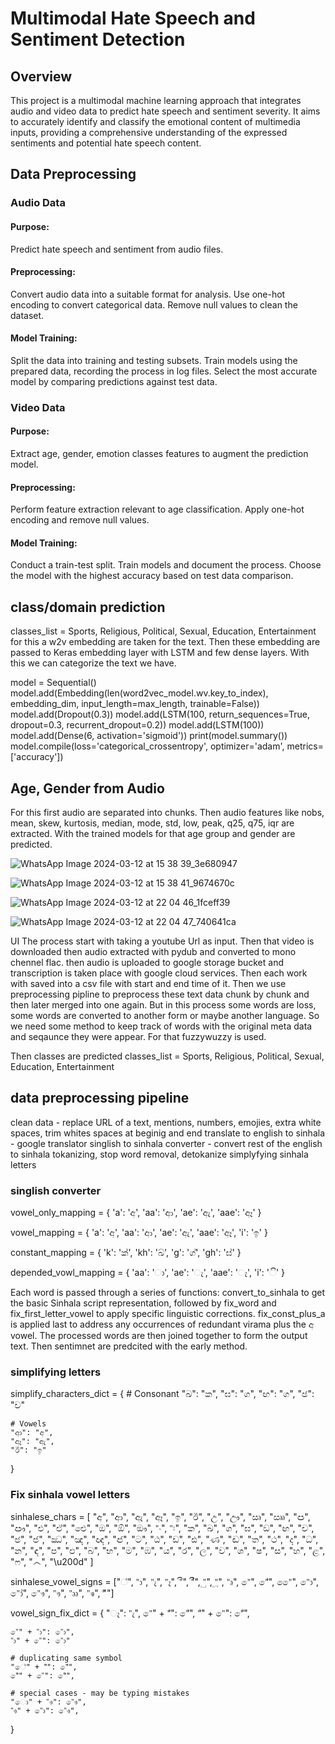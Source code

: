 # Multimodal Hate Speech and Sentiment Detection

## Overview
This project is a multimodal machine learning approach that integrates audio and video data to predict hate speech and sentiment severity. It aims to accurately identify and classify the emotional content of multimedia inputs, providing a comprehensive understanding of the expressed sentiments and potential hate speech content. 

## Data Preprocessing

### Audio Data

#### Purpose: 
Predict hate speech and sentiment from audio files.
#### Preprocessing:
Convert audio data into a suitable format for analysis.
Use one-hot encoding to convert categorical data.
Remove null values to clean the dataset.
#### Model Training:
Split the data into training and testing subsets.
Train models using the prepared data, recording the process in log files.
Select the most accurate model by comparing predictions against test data.

### Video Data

#### Purpose: 
Extract age, gender, emotion classes features to augment the prediction model.
#### Preprocessing:
Perform feature extraction relevant to age classification.
Apply one-hot encoding and remove null values.
#### Model Training:
Conduct a train-test split.
Train models and document the process.
Choose the model with the highest accuracy based on test data comparison.

## class/domain prediction
classes_list = Sports, Religious, Political, Sexual, Education, Entertainment
for this a w2v embedding are taken for the text. Then these embedding are passed to Keras embedding layer with LSTM and few dense layers. With this we can categorize the text we have.

model = Sequential()
model.add(Embedding(len(word2vec_model.wv.key_to_index), embedding_dim, input_length=max_length, trainable=False))
model.add(Dropout(0.3))
model.add(LSTM(100, return_sequences=True, dropout=0.3, recurrent_dropout=0.2))
model.add(LSTM(100))
model.add(Dense(6, activation='sigmoid'))
print(model.summary())
model.compile(loss='categorical_crossentropy', optimizer='adam', metrics=['accuracy'])

## Age, Gender from Audio

For this first audio are separated into chunks. Then audio features like nobs, mean, skew, kurtosis, median, mode, std, low, peak, q25, q75, iqr are extracted. With the trained models for that age group and gender are predicted.





![WhatsApp Image 2024-03-12 at 15 38 39_3e680947](https://github.com/timnirmal/YT_UI_Final/assets/42657815/30681376-3aa1-4f45-993d-ff2ff9e80b42)

![WhatsApp Image 2024-03-12 at 15 38 41_9674670c](https://github.com/timnirmal/YT_UI_Final/assets/42657815/acdedfa9-ab83-4b5f-971e-e1b8b3cf1075)

![WhatsApp Image 2024-03-12 at 22 04 46_1fceff39](https://github.com/timnirmal/YT_UI_Final/assets/42657815/40df9224-1051-4aa5-a376-561e366bc10e)

![WhatsApp Image 2024-03-12 at 22 04 47_740641ca](https://github.com/timnirmal/YT_UI_Final/assets/42657815/69a5b755-e1c0-47fc-b08c-b9aa09370aec)


UI 
The process start with taking a youtube Url as input. 
Then that video is downloaded
then audio extracted with pydub and converted to mono chennel flac.
then audio is uploaded to google storage bucket and transcription is taken place with google cloud services. Then each work with saved into a csv file with start and end time of it.
Then we use preprocessing pipline to preprocess these text data chunk by chunk and then later merged into one again. But in this process some words are loss, some words are converted to another form or maybe another language. So we need some method to keep track of words with the original meta data and seqaunce they were appear. For that fuzzywuzzy is used.

Then classes are predicted
classes_list = Sports, Religious, Political, Sexual, Education, Entertainment

## data preprocessing pipeline
clean data - replace URL of a text, mentions, numbers, emojies, extra white spaces, trim whites spaces at beginig and end
translate to english to sinhala - google translator
singlish to sinhala converter - convert rest of the english to sinhala
tokanizing, stop word removal, detokanize
simplyfying sinhala letters


### singlish converter 

vowel_only_mapping = {
    'a': 'අ',
    'aa': 'ආ',
    'ae': 'ඇ',
    'aae': 'ඈ'
}

vowel_mapping = {
    'a': 'අ',
    'aa': 'ආ',
    'ae': 'ඇ',
    'aae': 'ඈ',
    'i': 'ඉ'
}

constant_mapping = {
    'k': 'ක්',
    'kh': 'ඛ්',
    'g': 'ග්',
    'gh': 'ඝ්'
}

depended_vowl_mapping = {
    'aa': 'ා',
    'ae': 'ැ',
    'aae': 'ෑ',
    'i': 'ි'
}

Each word is passed through a series of functions: convert_to_sinhala to get the basic Sinhala script representation, followed by fix_word and fix_first_letter_vowel to apply specific linguistic corrections.
fix_const_plus_a is applied last to address any occurrences of redundant virama plus the අ vowel. The processed words are then joined together to form the output text. Then sentimnet are predcited with the early method.


### simplifying letters

simplify_characters_dict = {
    # Consonant
    "ඛ": "ක",
    "ඝ": "ග",
    "ඟ": "ග",
    "ඡ": "ච"

    # Vowels
    "ආ": "අ",
    "ඈ": "ඇ",
    "ඊ": "ඉ"
}


### Fix sinhala vowel letters

sinhalese_chars = [
    "අ", "ආ", "ඇ", "ඈ", "ඉ", "ඊ",
    "උ", "ඌ", "ඍ", "ඎ", "ඏ", "ඐ",
    "එ", "ඒ", "ඓ", "ඔ", "ඕ", "ඖ",
    "ං", "ඃ",
    "ක", "ඛ", "ග", "ඝ", "ඞ", "ඟ",
    "ච", "ඡ", "ජ", "ඣ", "ඤ", "ඥ", "ඦ",
    "ට", "ඨ", "ඩ", "ඪ", "ණ", "ඬ",
    "ත", "ථ", "ද", "ධ", "න", "ඳ",
    "ප", "ඵ", "බ", "භ", "ම", "ඹ",
    "ය", "ර", "ල", "ව",
    "ශ", "ෂ", "ස", "හ", "ළ", "ෆ",
    "෴", "\u200d"
]

sinhalese_vowel_signs = ["්", "ා", "ැ", "ෑ", "ි", "ී", "ු", "ූ", "ෘ", "ෙ", "ේ", "ෛ", "ො", "ෝ",
                         "ෞ", "ෟ", "ෲ", "ෳ", "ර්‍"]

vowel_sign_fix_dict = {
    "ෑ": "ැ",
    "ෙ" + "්": "ේ",
    "්" + "ෙ": "ේ",

    "ෙ" + "ා": "ො",
    "ා" + "ෙ": "ො"
    
    # duplicating same symbol
    "ේ" + "්": "ේ",
    "ේ" + "ෙ": "ේ",

    # special cases - may be typing mistakes
    "ො" + "ෟ": "ෞ",
    "ෟ" + "ො": "ෞ",
}
